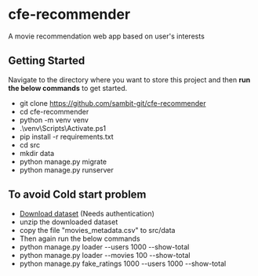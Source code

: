 # cfe-recommender
A movie recommendation web app based on user's interests

## Getting Started
Navigate to the directory where you want to store this project and then **run the below commands** to get started.

 - git clone https://github.com/sambit-git/cfe-recommender
 - cd cfe-recommender
 - python -m venv venv
 - .\venv\Scripts\Activate.ps1
 - pip install -r requirements.txt
 - cd src
 - mkdir data
 - python manage.py migrate
 - python manage.py runserver

## To avoid Cold start problem
- [Download dataset](https://www.kaggle.com/datasets/rounakbanik/the-movies-dataset?resource=download) (Needs authentication)
 - unzip the downloaded dataset
 - copy the file "movies_metadata.csv" to src/data
 - Then again run the below commands
 - python manage.py loader --users 1000 --show-total
 - python manage.py loader --movies 100 --show-total
 - python manage.py fake_ratings 1000 --users 1000 --show-total
